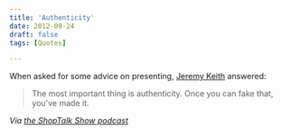 ```yaml
---
title: 'Authenticity'
date: 2012-09-24
draft: false
tags: [Quotes]

---
```


When asked for some advice on presenting, [Jeremy Keith](http://adactio.com/) answered:

> The most important thing is authenticity. Once you can fake that, you've made it.

_Via [the ShopTalk Show podcast](http://shoptalkshow.com/episodes/034-with-jeremy-keith/)_